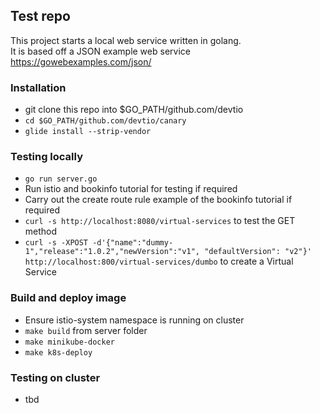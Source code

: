 ## Test repo

This project starts a local web service written in golang.  
It is based off a JSON example web service https://gowebexamples.com/json/

### Installation

- git clone this repo into $GO_PATH/github.com/devtio
- `cd $GO_PATH/github.com/devtio/canary`
- `glide install --strip-vendor`

### Testing locally
- `go run server.go`
- Run istio and bookinfo tutorial for testing if required
- Carry out the create route rule example of the bookinfo tutorial if required
- `curl -s http://localhost:8080/virtual-services` to test the GET method
- `curl -s -XPOST -d'{"name":"dummy-1","release":"1.0.2","newVersion":"v1", "defaultVersion": "v2"}' http://localhost:800/virtual-services/dumbo` to create a Virtual Service


### Build and deploy image
- Ensure istio-system namespace is running on cluster
- `make build` from server folder
- `make minikube-docker` 
- `make k8s-deploy`

### Testing on cluster
- tbd 